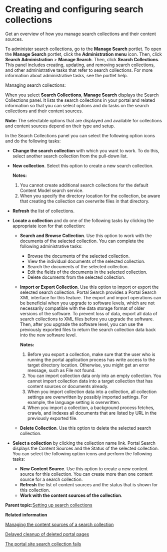 # Creating and configuring search collections 

Get an overview of how you manage search collections and their content sources.

To administer search collections, go to the **Manage Search** portlet. To open the **Manage Search** portlet, click the **Administration menu** icon. Then, click **Search Administration** \> **Manage Search**. Then, click **Search Collections**. This panel includes creating, updating, and removing search collections, and other administrative tasks that refer to search collections. For more information about administrative tasks, see the portlet help.

Managing search collections:

When you select **Search Collections**, **Manage Search** displays the Search Collections panel. It lists the search collections in your portal and related information so that you can select options and do tasks on the search collections and their content sources.

**Note:** The selectable options that are displayed and available for collections and content sources depend on their type and setup.

In the Search Collections panel you can select the following option icons and do the following tasks:

-   **Change the search collection** with which you want to work. To do this, select another search collection from the pull-down list.
-   **New collection**. Select this option to create a new search collection.

    **Notes:**

    1.  You cannot create additional search collections for the default Content Model search service.
    2.  When you specify the directory location for the collection, be aware that creating the collection can overwrite files in that directory.
-   **Refresh** the list of collections.
-   **Locate a collection** and do one of the following tasks by clicking the appropriate icon for that collection:
    -   **Search and Browse Collection**. Use this option to work with the documents of the selected collection. You can complete the following administrative tasks:
        -   Browse the documents of the selected collection.
        -   View the individual documents of the selected collection.
        -   Search the documents of the selected collection.
        -   Edit the fields of the documents in the selected collection.
        -   Delete documents from the selected collection.
    -   **Import or Export Collection**. Use this option to import or export the selected search collection. Portal Search provides a Portal Search XML interface for this feature. The export and import operations can be beneficial when you upgrade to software levels, which are not necessarily compatible with the data storage format of older versions of the software. To prevent loss of data, export all data of search collections to XML files before you upgrade the software. Then, after you upgrade the software level, you can use the previously exported files to return the search collection data back into the new software level.

        **Notes:**

        1.  Before you export a collection, make sure that the user who is running the portal application process has write access to the target directory location. Otherwise, you might get an error message, such as File not found.
        2.  You can import collection data only into an empty collection. You cannot import collection data into a target collection that has content sources or documents already.
        3.  When you import collection data into a collection, all collection settings are overwritten by possibly imported settings. For example, the language setting is overwritten.
        4.  When you import a collection, a background process fetches, crawls, and indexes all documents that are listed by URL in the previously exported file.
    -   **Delete Collection**. Use this option to delete the selected search collection.
-   **Select a collection** by clicking the collection name link. Portal Search displays the Content Sources and the Status of the selected collection. You can select the following option icons and perform the following tasks:
    -   **New Content Source**. Use this option to create a new content source for this collection. You can create more than one content source for a search collection.
    -   **Refresh** the list of content sources and the status that is shown for this collection.
    -   **Work with the content sources of the collection**.

**Parent topic:**[Setting up search collections ](../admin-system/srcmgsrcont.md)

**Related information**  


[Managing the content sources of a search collection ](../admin-system/srtmngcontsrc.md)

[Delayed cleanup of deleted portal pages ](../admin-system/addelclnup.md)

[The portal site search collection fails ](../admin-system/srrhinttips_crt_scoll_fails.md)

